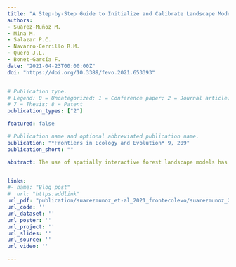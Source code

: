 ```yaml
---
title: "A Step-by-Step Guide to Initialize and Calibrate Landscape Models - A Case Study in the Mediterranean Mountains"
authors:
- Suárez-Muñoz M.
- Mina M.
- Salazar P.C.
- Navarro-Cerrillo R.M.
- Quero J.L.
- Bonet-García F.
date: "2021-04-23T00:00:00Z"
doi: "https://doi.org/10.3389/fevo.2021.653393"


# Publication type.
# Legend: 0 = Uncategorized; 1 = Conference paper; 2 = Journal article; 3 = Preprint / Working Paper; 4 = Report; 5 = Book; 6 = Book section;
# 7 = Thesis; 8 = Patent
publication_types: ["2"]

featured: false

# Publication name and optional abbreviated publication name.
publication: "*Frontiers in Ecology and Evolution* 9, 209"
publication_short: ""

abstract: The use of spatially interactive forest landscape models has increased in recent years. These models are valuable tools to assess our knowledge about the functioning and provisioning of ecosystems as well as essential allies when predicting future changes. However, developing the necessary inputs and preparing them for research studies require substantial initial investments in terms of time. Although model initialization and calibration often take the largest amount of modelers’ efforts, such processes are rarely reported thoroughly in application studies. Our study documents the process of calibrating and setting up an ecophysiologically based forest landscape model (LANDIS-II with PnET-Succession) in a biogeographical region where such a model has never been applied to date (southwestern Mediterranean mountains in Europe). We describe the methodological process necessary to produce the required spatial inputs expressing initial vegetation and site conditions. We test model behaviour on single-cell simulations and calibrate species parameters using local biomass estimations and literature information. Finally, we test how different initialization data—with and without shrub communities—influence the simulation of forest dynamics by applying the calibrated model at landscape level. Combination of plot-level data with vegetation maps allowed us to generate a detailed map of initial tree and shrub communities. Single-cell simulations revealed that the model was able to reproduce realistic biomass estimates and competitive effects for different forest types included in the landscape, as well as plausible monthly growth patterns of species growing in Mediterranean mountains. Our results highlight the importance of considering shrub communities in forest landscape models, as they influence the temporal dynamics of tree species. Besides, our results show that, in the absence of natural disturbances, harvesting or climate change, landscape-level simulations projected a general increase of biomass of several species over the next decades but with distinct spatio-temporal patterns due to competitive effects and landscape heterogeneity. Providing a step-by-step workflow to initialize and calibrate a forest landscape model, our study encourages new users to use such tools in forestry and climate change applications. Thus, we advocate for documenting initialization processes in a transparent and reproducible manner in forest landscape modelling.


links:
#- name: "Blog post"
#  url: "https:addlink"
url_pdf: "publication/suarezmunoz_et-al_2021_frontecolevo/suarezmunoz_2021_frontecoevo.pdf"
url_code: ''
url_dataset: ''
url_poster: ''
url_project: ''
url_slides: ''
url_source: ''
url_video: ''

---
```

